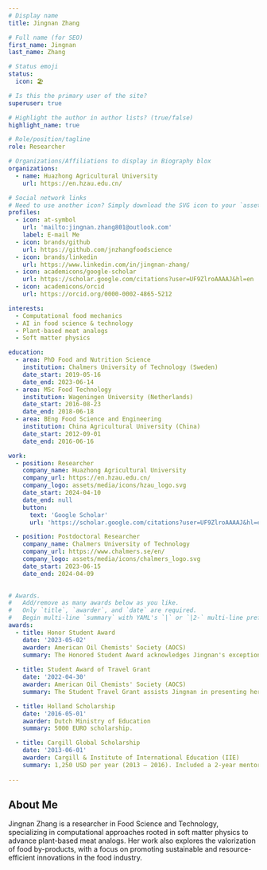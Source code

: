 ```yaml
---
# Display name
title: Jingnan Zhang

# Full name (for SEO)
first_name: Jingnan
last_name: Zhang

# Status emoji
status:
  icon: 🏖️

# Is this the primary user of the site?
superuser: true

# Highlight the author in author lists? (true/false)
highlight_name: true

# Role/position/tagline
role: Researcher

# Organizations/Affiliations to display in Biography blox
organizations:
  - name: Huazhong Agricultural University
    url: https://en.hzau.edu.cn/

# Social network links
# Need to use another icon? Simply download the SVG icon to your `assets/media/icons/` folder.
profiles:
  - icon: at-symbol
    url: 'mailto:jingnan.zhang801@outlook.com'
    label: E-mail Me
  - icon: brands/github
    url: https://github.com/jnzhangfoodscience
  - icon: brands/linkedin
    url: https://www.linkedin.com/in/jingnan-zhang/
  - icon: academicons/google-scholar
    url: https://scholar.google.com/citations?user=UF9ZlroAAAAJ&hl=en
  - icon: academicons/orcid
    url: https://orcid.org/0000-0002-4865-5212

interests:
  - Computational food mechanics
  - AI in food science & technology
  - Plant-based meat analogs
  - Soft matter physics

education:
  - area: PhD Food and Nutrition Science
    institution: Chalmers University of Technology (Sweden)
    date_start: 2019-05-16
    date_end: 2023-06-14
  - area: MSc Food Technology
    institution: Wageningen University (Netherlands)
    date_start: 2016-08-23
    date_end: 2018-06-18
  - area: BEng Food Science and Engineering
    institution: China Agricultural University (China)
    date_start: 2012-09-01
    date_end: 2016-06-16

work:
  - position: Researcher
    company_name: Huazhong Agricultural University 
    company_url: https://en.hzau.edu.cn/
    company_logo: assets/media/icons/hzau_logo.svg
    date_start: 2024-04-10
    date_end: null
    button:
      text: 'Google Scholar'
      url: 'https://scholar.google.com/citations?user=UF9ZlroAAAAJ&hl=en'

  - position: Postdoctoral Researcher
    company_name: Chalmers University of Technology 
    company_url: https://www.chalmers.se/en/
    company_logo: assets/media/icons/chalmers_logo.svg
    date_start: 2023-06-15
    date_end: 2024-04-09
      

# Awards.
#   Add/remove as many awards below as you like.
#   Only `title`, `awarder`, and `date` are required.
#   Begin multi-line `summary` with YAML's `|` or `|2-` multi-line prefix and indent 2 spaces below.
awards:
  - title: Honor Student Award
    date: '2023-05-02'
    awarder: American Oil Chemists' Society (AOCS)
    summary: The Honored Student Award acknowledges Jingnan's exceptional readiness for a career in the fats and oils field, encompassing various aspects such as research, academic coursework, publications, and personal experience.
      
  - title: Student Award of Travel Grant
    date: '2022-04-30'
    awarder: American Oil Chemists' Society (AOCS)
    summary: The Student Travel Grant assists Jingnan in presenting her work at the AOCS Annual Meeting and encourages Jingnan's participation in the Lipid Oxidation and Quality Division and Society, fostering collaboration and knowledge advancement.

  - title: Holland Scholarship
    date: '2016-05-01'
    awarder: Dutch Ministry of Education
    summary: 5000 EURO scholarship. 

  - title: Cargill Global Scholarship
    date: '2013-06-01'
    awarder: Cargill & Institute of International Education (IIE)
    summary: 1,250 USD per year (2013 – 2016). Included a 2-year mentorship program and leadership training workshop in Shanghai, China, and at Cargill’s global headquarters in Minneapolis, USA.
     
---
```


## About Me

Jingnan Zhang is a researcher in Food Science and Technology, specializing in computational approaches rooted in soft matter physics to advance plant-based meat analogs. 
Her work also explores the valorization of food by-products, with a focus on promoting sustainable and resource-efficient innovations in the food industry.
